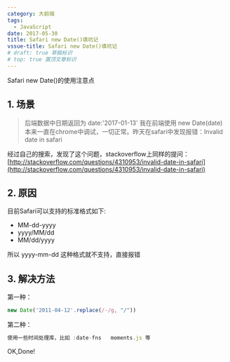 ```yaml
---
category: 大前端
tags:
  - JavaScript
date: 2017-05-30
title: Safari new Date()填坑记
vssue-title: Safari new Date()填坑记
# draft: true 草稿标识
# top: true 置顶文章标识
---
```


Safari new Date()的使用注意点

<!-- more -->

## 1. 场景 

> 后端数据中日期返回为 date:'2017-01-13'
  我在前端使用 new Date(date)
  本来一直在chrome中调试，一切正常。昨天在safari中发现报错：Invalid date in safari

经过自己的搜索，发现了这个问题，stackoverflow上同样的提问：[http://stackoverflow.com/questions/4310953/invalid-date-in-safari](http://stackoverflow.com/questions/4310953/invalid-date-in-safari)

## 2. 原因

目前Safari可以支持的标准格式如下: 
- MM-dd-yyyy 
- yyyy/MM/dd 
- MM/dd/yyyy 

所以 yyyy-mm-dd 这种格式就不支持，直接报错


## 3. 解决方法
第一种：  

```js
new Date('2011-04-12'.replace(/-/g, "/"))
```

第二种：

```js
使用一些时间处理库，比如 :date-fns   moments.js 等
```

OK,Done!